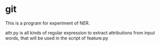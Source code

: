 # git

This is a program for experiment of NER.

attr.py is all kinds of regular expression to extract attributions from input words, that will be used in the script of feature.py
